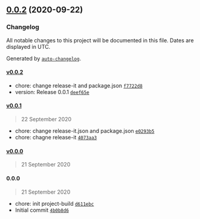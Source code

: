 ## [0.0.2](https://github.com/wusanCL/vue-template/compare/0.0.0...v0.0.2) (2020-09-22)

### Changelog

All notable changes to this project will be documented in this file. Dates are displayed in UTC.

Generated by [`auto-changelog`](https://github.com/CookPete/auto-changelog).

#### [v0.0.2](https://github.com/wusanCL/vue-template/compare/v0.0.1...v0.0.2)

- chore: change release-it and package.json [`f7722d8`](https://github.com/wusanCL/vue-template/commit/f7722d8a2a07ce7f8cbb188c8eb737237bf0f03b)
- version: Release 0.0.1 [`deef65e`](https://github.com/wusanCL/vue-template/commit/deef65ebd93c0bd5bb480e3bf9c7d1ba60dcfc8b)

#### [v0.0.1](https://github.com/wusanCL/vue-template/compare/v0.0.0...v0.0.1)

> 22 September 2020

- chore: change release-it.json and package.json [`e0293b5`](https://github.com/wusanCL/vue-template/commit/e0293b515cd1d54afa199c0549eb527134eb374b)
- chore: chagne release-it [`4073aa3`](https://github.com/wusanCL/vue-template/commit/4073aa3587a04eaaaf08557a3fe36b76db274f99)

#### [v0.0.0](https://github.com/wusanCL/vue-template/compare/0.0.0...v0.0.0)

> 21 September 2020

#### 0.0.0

> 21 September 2020

- chore: init project-build [`d611ebc`](https://github.com/wusanCL/vue-template/commit/d611ebcaf4e6e68300d6133a725e01d581318a95)
- Initial commit [`4b0b8d6`](https://github.com/wusanCL/vue-template/commit/4b0b8d6464fbed9dd86f01a6cf833953d7ed38e1)

